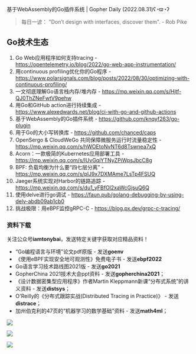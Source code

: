 基于WebAssembly的Go插件系统 | Gopher Daily (2022.08.31)ʕ◔ϖ◔ʔ

>每日一谚： "Don’t design with interfaces, discover them". - Rob Pike
 
## Go技术生态

1. Go Web应用程序如何支持tracing  - https://opentelemetry.io/blog/2022/go-web-app-instrumentation/
2. 用continuous profiling优化你的Go程序 - https://www.polarsignals.com/blog/posts/2022/08/30/optimizing-with-continuous-profiling/
3. 一文彻底理解Go语言栈内存/堆内存 - https://mp.weixin.qq.com/s/Hjtf-QJ0ThZNeFwtV9pehw
4. 用Go和GitHub action进行持续集成 - https://www.alexedwards.net/blog/ci-with-go-and-github-actions
5. 基于WebAssembly的Go插件系统 - https://github.com/knqyf263/go-plugin
6. 用于Go的大小写转换库 - https://github.com/chanced/caps
7. OpenSergo & CloudWeGo 共同保障微服务运行时流量稳定性 - https://mp.weixin.qq.com/s/hWOEtoNvNT6d8Tswnea7xQ
8. Acorn：一款极简的Kubernetes应用部署工具 - https://mp.weixin.qq.com/s/IUvGqjYTNyZPiWpsJbcC8g
9. BPF: 负载均衡为什么要“四七层分离” - https://mp.weixin.qq.com/s/plJ9x7DXMAme7LsTp4FSUQ
10. Jaeger系统实现对Harbor的链路追踪 - https://mp.weixin.qq.com/s/du1_yFBfOl2xaWcGjsuQ6Q
11. 使用delve进行go调试 - https://faun.pub/golang-debugging-by-using-delv-abdb09ab1cb0
12. 挑战极限：用eBPF监控gRPC-C - https://blog.px.dev/grpc-c-tracing/

### 资料下载

关注公众号**iamtonybai**，发送特定关键字获取对应精品资料！

* “Go编程语言与环境”论文pdf原版 - 发送**goenv**
* 《使用eBPF实现安全地可观测性》免费电子书 - 发送**ebpf2022**
* Go语言学习技术路线图2021版 - 发送**go2021**
* GopherChina 2021技术大会ppt资料 - 发送**gopherchina2021**；
* 《设计数据密集型应用程序》作者Martin Kleppmann新课“分布式系统”的讲义资料 - 发送**distsys**；
* O'Reilly的《分布式跟踪实战(Distributed Tracing in Practice)》 - 发送**distrace**；
* 加州伯克利的47页的“机器学习的数学基础”资料 - 发送**math4ml**；

![](https://mmbiz.qpic.cn/mmbiz_png/cH6WzfQ94mb54jsFJZ3Knmz8obUsf3PBShthmdSw5E01TcYmUReGkj0BWpxHak1HlnlzHvLmKax53YSGr7aNlA/0?wx_fmt=png)

![](https://mmbiz.qpic.cn/mmbiz_png/cH6WzfQ94mZsOgPXTXZgWiaE03ib9r9WFJXC6xJCA5Y6VSesOZqlGxYfODibvR7UPGxiaM7SZZNQZkRtggPXEfBdwQ/0?wx_fmt=png)

![](https://mmbiz.qpic.cn/mmbiz_png/cH6WzfQ94mb54jsFJZ3Knmz8obUsf3PBrSoqeMvoWCticN2cpU64fJ0FYQdXJhP7ia7WRh8628uOAsQYeE2NibRRw/0?wx_fmt=png)

